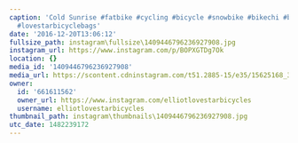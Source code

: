```yaml
---
caption: 'Cold Sunrise #fatbike #cycling #bicycle #snowbike #bikechi #bikepacking
  #lovestarbicyclebags'
date: '2016-12-20T13:06:12'
fullsize_path: instagram\fullsize\1409446796236927908.jpg
instagram_url: https://www.instagram.com/p/BOPXGTDg7Ok
location: {}
media_id: '1409446796236927908'
media_url: https://scontent.cdninstagram.com/t51.2885-15/e35/15625168_384987661836885_5775508824341348352_n.jpg?ig_cache_key=MTQwOTQ0Njc5NjIzNjkyNzkwOA%3D%3D.2
owner:
  id: '661611562'
  owner_url: https://www.instagram.com/elliotlovestarbicycles
  username: elliotlovestarbicycles
thumbnail_path: instagram\thumbnails\1409446796236927908.jpg
utc_date: 1482239172
---
```

